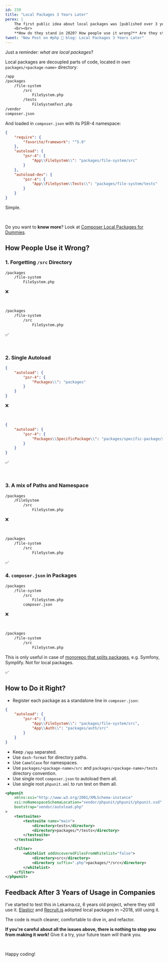 ```yaml
---
id: 239
title: "Local Packages 3 Years Later"
perex: |
    The first public idea about local packages was [published over 3 years ago](/blog/2017/12/25/composer-local-packages-for-dummies/) after 1 year of internal testing.
    <br><br>
    **How do they stand in 2020? How people use it wrong?** Are they still the best option to keep low complexity in huge projects?
tweet: "New Post on #php 🐘 blog: Local Packages 3 Years Later"
---
```


Just a reminder: *what are local packages*?

Local packages are decoupled parts of code, located in own `packages/<package-name>` directory:

```bash
/app
/packages
    /file-system
        /src
            FileSystem.php
        /tests
            FileSystemTest.php
/vendor
composer.json
```

And loaded in `composer.json` with its PSR-4 namespace:

```json
{
    "require": {
        "favorite/framework": "^5.0"
    },
    "autoload": {
        "psr-4": {
            "App\\FileSystem\\": "packages/file-system/src"
        }
    },
    "autoload-dev": {
        "psr-4": {
            "App\\FileSystem\\Tests\\": "packages/file-system/tests"
        }
    }
}
```

Simple.

<br>

Do you want to **know more**? Look at [Composer Local Packages for Dummies](/blog/2017/12/25/composer-local-packages-for-dummies/).

## How People Use it Wrong?

### 1. Forgetting `/src` Directory

```bash
/packages
    /file-system
        FileSystem.php
```

❌

<br>


```bash
/packages
    /file-system
        /src
            FileSystem.php
```

✅

<br>

### 2. Single Autoload

```json
{
    "autoload": {
        "psr-4": {
            "Packages\\": "packages"
        }
    }
}
```

❌

<br>


```json
{
    "autoload": {
        "psr-4": {
            "Packages\\SpecificPackage\\": "packages/specific-package/src"
        }
    }
}
```

✅

<br>

### 3. A mix of Paths and Namespace

```bash
/packages
    /FileSystem
        /src
            FileSystem.php
```

❌

<br>


```bash
/packages
    /file-system
        /src
            FileSystem.php
```

✅


### 4. `composer.json` in Packages

```bash
/packages
    /file-system
        /src
            FileSystem.php
        composer.json
```

❌

<br>


```bash
/packages
    /file-system
        /src
            FileSystem.php
```

This is only useful in case of [monorepo that splits packages](/blog/2018/10/08/new-in-symplify-5-create-merge-and-split-monorepo-with-1-command/), e.g. Symfony, Symplify. Not for local packages.

✅


## How to Do it Right?

- Register each package as a standalone line in `composer.json`:

```json
{
    "autoload": {
        "psr-4": {
            "App\\FileSystem\\": "packages/file-system/src",
            "App\\Auth\\": "packages/auth/src"
        }
    }
}
```

- Keep `/app` separated.
- Use `dash-format` for directory paths.
- Use `CamelCase` for namespaces.
- Use `packages/<package-name>/src` and `packages/<package-name>/tests` directory convention.
- Use single root `composer.json` to autoload them all.
- Use single root `phpunit.xml` to run test on them all.

```xml
<phpunit
    xmlns:xsi="http://www.w3.org/2001/XMLSchema-instance"
    xsi:noNamespaceSchemaLocation="vendor/phpunit/phpunit/phpunit.xsd"
    bootstrap="vendor/autoload.php"
>
    <testsuites>
        <testsuite name="main">
            <directory>tests</directory>
            <directory>packages/*/tests</directory>
        </testsuite>
    </testsuites>

    <filter>
        <whitelist addUncoveredFilesFromWhitelist="false">
            <directory>src</directory>
            <directory suffix=".php">packages/*/src</directory>
        </whitelist>
    </filter>
</phpunit>
```

## Feedback After 3 Years of Usage in Companies

I've started to test this in Lekarna.cz, 6 years old project, where they still use it.
[Elasticr](https://www.elasticr.cz) and [Recruit.is](https://recruitis.io) adopted local packages in ~2018, still using it.

The code is much cleaner, comfortable to dive in, and refactor.

**If you're careful about all the issues above, there is nothing to stop you from making it work!** Give it a try, your future team will thank you.


<br>

Happy coding!

